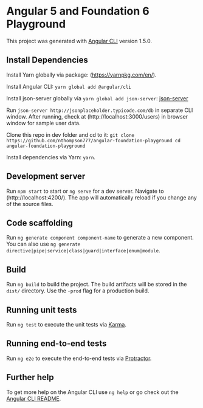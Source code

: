 # Angular 5 and Foundation 6 Playground

This project was generated with [Angular CLI](https://github.com/angular/angular-cli) version 1.5.0.

## Install Dependencies

Install Yarn globally via package: (https://yarnpkg.com/en/).

Install Angular CLI:  `yarn global add @angular/cli`

Install json-server globally via `yarn global add json-server`: [json-server](https://github.com/typicode/json-server)

Run `json-server http://jsonplaceholder.typicode.com/db` in separate CLI window. After running, check at (http://localhost:3000/users) in browser window for sample user data.

Clone this repo in dev folder and cd to it: `git clone https://github.com/nthompson777/angular-foundation-playground cd angular-foundation-playground`

Install dependencies via Yarn: `yarn`.

## Development server

Run `npm start` to start or `ng serve` for a dev server. Navigate to (http://localhost:4200/). The app will automatically reload if you change any of the source files.

## Code scaffolding

Run `ng generate component component-name` to generate a new component. You can also use `ng generate directive|pipe|service|class|guard|interface|enum|module`.

## Build

Run `ng build` to build the project. The build artifacts will be stored in the `dist/` directory. Use the `-prod` flag for a production build.

## Running unit tests

Run `ng test` to execute the unit tests via [Karma](https://karma-runner.github.io).

## Running end-to-end tests

Run `ng e2e` to execute the end-to-end tests via [Protractor](http://www.protractortest.org/).

## Further help

To get more help on the Angular CLI use `ng help` or go check out the [Angular CLI README](https://github.com/angular/angular-cli/blob/master/README.md).
